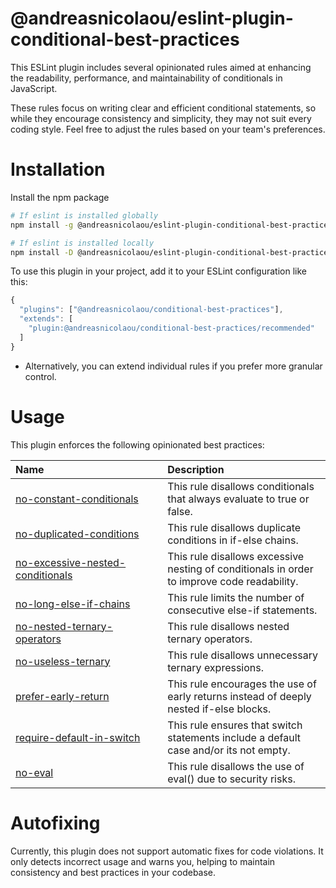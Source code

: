 # @andreasnicolaou/eslint-plugin-conditional-best-practices

This ESLint plugin includes several opinionated rules aimed at enhancing the readability, performance, and maintainability of conditionals in JavaScript.

These rules focus on writing clear and efficient conditional statements, so while they encourage consistency and simplicity, they may not suit every coding style. Feel free to adjust the rules based on your team's preferences.

# Installation

Install the npm package

```bash
# If eslint is installed globally
npm install -g @andreasnicolaou/eslint-plugin-conditional-best-practices

# If eslint is installed locally
npm install -D @andreasnicolaou/eslint-plugin-conditional-best-practices
```

To use this plugin in your project, add it to your ESLint configuration like this:

```js
{
  "plugins": ["@andreasnicolaou/conditional-best-practices"],
  "extends": [
    "plugin:@andreasnicolaou/conditional-best-practices/recommended"
  ]
}

```

- Alternatively, you can extend individual rules if you prefer more granular control.

# Usage

This plugin enforces the following opinionated best practices:

| Name                                                                         | Description                                                                                 |
| :--------------------------------------------------------------------------- | :------------------------------------------------------------------------------------------ |
| [no-constant-conditionals](docs/no-constant-conditionals.md)                 | This rule disallows conditionals that always evaluate to true or false.                     |
| [no-duplicated-conditions](docs/no-duplicated-conditions.md)                 | This rule disallows duplicate conditions in if-else chains.                                 |
| [no-excessive-nested-conditionals](docs/no-excessive-nested-conditionals.md) | This rule disallows excessive nesting of conditionals in order to improve code readability. |
| [no-long-else-if-chains](docs/no-long-else-if-chains.md)                     | This rule limits the number of consecutive else-if statements.                              |
| [no-nested-ternary-operators](docs/no-nested-ternary-operators.md)           | This rule disallows nested ternary operators.                                               |
| [no-useless-ternary](docs/no-useless-ternary.md)                             | This rule disallows unnecessary ternary expressions.                                        |
| [prefer-early-return](docs/prefer-early-return.md)                           | This rule encourages the use of early returns instead of deeply nested if-else blocks.      |
| [require-default-in-switch](docs/require-default-in-switch.md)               | This rule ensures that switch statements include a default case and/or its not empty.       |
| [no-eval](docs/no-eval.md)                                                   | This rule disallows the use of eval() due to security risks.                                |

# Autofixing

Currently, this plugin does not support automatic fixes for code violations. It only detects incorrect usage and warns you, helping to maintain consistency and best practices in your codebase.
